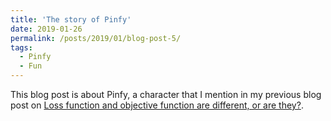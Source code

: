 ```yaml
---
title: 'The story of Pinfy'
date: 2019-01-26
permalink: /posts/2019/01/blog-post-5/
tags:
  - Pinfy
  - Fun
---
```


This blog post is about Pinfy, a character that I mention in my previous blog post on [Loss function and objective function are different, or are they?](https://sapanachaudhary.github.io/colab_pages_1/). 




